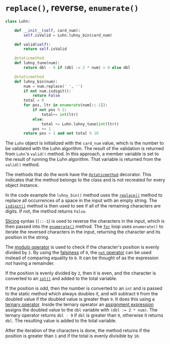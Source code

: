 # `replace()`, reverse, `enumerate()`

```python
class Luhn:

    def __init__(self, card_num):
        self.isValid = Luhn.luhny_bin(card_num)

    def valid(self):
        return self.isValid

    @staticmethod
    def luhny_tune(num):
        return dbl - 9 if (dbl := 2 * num) > 9 else dbl

    @staticmethod
    def luhny_bin(num):
        num = num.replace(' ', '')
        if not num.isdigit():
            return False
        total = 0
        for pos, ltr in enumerate(num[::-1]):
            if not pos % 2:
                total+= int(ltr)
            else:
                total += Luhn.luhny_tune(int(ltr))
            pos += 1
        return pos > 1 and not total % 10

```

The `Luhn` object is initialized with the `card_num` value, which is the number to be validated with the Luhn algorithm.
The result of the validation is returned from `Luhn`'s `valid()` method.
In this approach, a member variable is set to the result of running the Luhn algorithm.
That variable is returned from the `valid()` method.

The methods that do the work have the [`@staticmethod`][static-method] decorator.
This indicates that the method belongs to the class and is not recreated for every object instance.

In the code example the `luhny_bin()` method uses the [`replace()`][replace] method to replace all occurrences of a space in the input with an empty string.
The [`isdigit()`][isdigit] method is then used to see if all of the remaining characters are digits.
If not, the method returns `False`.

[Slicing][slicing] syntax (`[::-1`) is used to reverse the characters in the input, which is then passed into the [`enumerate()`][enumerate] method.
The [`for`][for] loop uses `enumerate()` to iterate the reversed characters in the input, returning the character and its position in the string.

The [modulo operator][modulo-operator] is used to check if the character's position is evenly divided by `2`.
By using the [falsiness][falsiness] of `0`, the [`not` operator][not-operator] can be used instead of comparing equality to `0`.
It can be thought of as the expression _not_ having a remainder.

If the position is evenly divided by `2`, then it is even, and the character is converted to an [`int()`][int] and added to the total variable.

If the position is odd, then the number is converted to an `int` and is passed to the static method which always doubles it,
and will subtract `9` from the doubled value if the doubled value is greater than `9`.
It does this using a [ternary operator][ternary-operator].
Inside the ternary operator an [assignment expression][assignment-expression] assigns the doubled value to the `dbl` variable with `(dbl := 2 * num)`.
The ternary operator returns `dbl - 9` if `dbl` is greater than `9`, otherwise it returns `dbl`.
The resulting value is added to the total variable.

After the iteration of the characters is done, the method returns if the position is greater than `1` and if the total is evenly divisible by `10`.

[static-method]: https://docs.python.org/3/library/functions.html?#staticmethod
[replace]: https://docs.python.org/3/library/stdtypes.html?#str.replace
[isdigit]: https://docs.python.org/3/library/stdtypes.html?#str.isdigit
[enumerate]: https://docs.python.org/3/library/functions.html?#enumerate
[slicing]: https://www.learnbyexample.org/python-string-slicing/
[for]: https://docs.python.org/3/tutorial/controlflow.html#for-statements
[modulo-operator]: https://realpython.com/python-modulo-operator/
[falsiness]: https://www.pythontutorial.net/python-basics/python-boolean/
[not-operator]: https://realpython.com/python-not-operator/
[int]: https://docs.python.org/3/library/functions.html?#int
[ternary-operator]: https://www.pythontutorial.net/python-basics/python-ternary-operator/
[assignment-expression]: https://peps.python.org/pep-0572/

